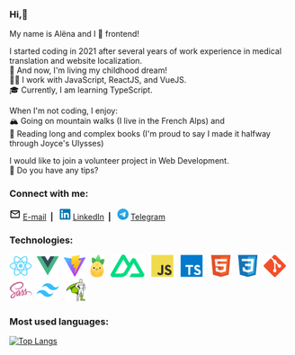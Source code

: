 ### Hi,👋
My name is Alёna and I 💖 frontend!<br>

I started coding in 2021 after several years of work experience in medical translation and website localization. <br> 
🎇 And now, I'm living my childhood dream!  <br>
👩‍💻 I work with JavaScript, ReactJS, and VueJS.  <br>
🎓 Currently, I am learning TypeScript. <br>

When I'm not coding, I enjoy: <br> 
🏔️ Going on mountain walks (I live in the French Alps) and <br>
📖 Reading long and complex books (I'm proud to say I made it halfway through Joyce's Ulysses) <br>

 I would like to join a volunteer project in Web Development. <br>
 💬 Do you have any tips?

### Connect with me:

<img src="https://github.com/AlenaGM/AlenaGM/blob/main/email.svg" title="email" alt="email" height="20"/> [E-mail][E-mail]&ensp;**|**&ensp;
<img src="https://github.com/AlenaGM/AlenaGM/blob/main/linkedin.svg" title="linkedin" alt="linkedin" height="20"/> [LinkedIn][LinkedIn]&ensp;**|**&ensp;
<img src="https://github.com/AlenaGM/AlenaGM/blob/main/telegram.svg" title="telegram" alt="telegram" height="20"/> [Telegram][Telegram]

### Technologies:
<div>
  <img src="https://github.com/devicons/devicon/blob/master/icons/react/react-original.svg" title="React" alt="React" width="40" height="40"/>&nbsp;
  <img src="https://github.com/devicons/devicon/blob/master/icons/vuejs/vuejs-original.svg" title="VueJS" alt="Vue" width="40" height="40"/>&nbsp;
  <img src="https://github.com/devicons/devicon/blob/master/icons/vitejs/vitejs-original.svg" title="ViteJS" alt="Vite" width="40" height="40"/>&nbsp;
  <img src="https://github.com/AlenaGM/AlenaGM/blob/main/pinia.png" title="Pinia" alt="Pinia" width="25" height="40"/> &nbsp;
  <img src="https://github.com/AlenaGM/AlenaGM/blob/main/nuxt.png" title="NuxtJS" alt="NuxtJS" height="40"/> &nbsp;
  <img src="https://github.com/devicons/devicon/blob/master/icons/javascript/javascript-original.svg" title="JavaScript" alt="JavaScript" width="40" height="40"/> &nbsp;
  <img src="https://github.com/devicons/devicon/blob/master/icons/typescript/typescript-original.svg" title="TypeScript" alt="TypeScript" width="40" height="40"/> &nbsp;
  <img src="https://github.com/devicons/devicon/blob/master/icons/html5/html5-original.svg" title="HTML5" alt="HTML" width="40" height="40"/>&nbsp;
  <img src="https://github.com/devicons/devicon/blob/master/icons/css3/css3-original.svg"  title="CSS3" alt="CSS" width="40" height="40"/>&nbsp;
 <img src="https://github.com/devicons/devicon/blob/master/icons/git/git-original.svg" title="Git" alt="Git" width="40" height="40"/> &nbsp;
  <img src="https://github.com/devicons/devicon/blob/master/icons/sass/sass-original.svg"  title="Sass" alt="Sass" width="40" height="40"/>&nbsp;
  <img src="https://github.com/devicons/devicon/blob/master/icons/tailwindcss/tailwindcss-original.svg" title="TailwindCSS" alt="TailwindCSS" width="40" height="40"/> &nbsp;
  <img src="https://github.com/AlenaGM/AlenaGM/blob/main/greensock.png" title="GSAP" alt="GSAP" width="40" height="40"/> &nbsp;
</div>


### Most used languages:
[![Top Langs](https://github-readme-stats.vercel.app/api/top-langs/?username=AlenaGM&layout=compact&hide_title=true)](https://github.com/anuraghazra/github-readme-stats)



[Telegram]: <https://t.me/alenagm>
[LinkedIn]: <https://www.linkedin.com/in/alena-guillaume/>
[E-mail]: <mailto: alena.guillaume@yahoo.com />
[My Portfolio]: <https://alenadev.netlify.app/>
